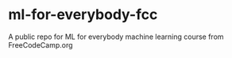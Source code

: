 # ml-for-everybody-fcc
A public repo for ML for everybody machine learning course from FreeCodeCamp.org
